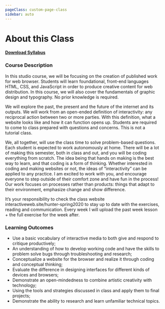 ```yaml
---
pageClass: custom-page-class
sidebar: auto
---
```


# About this Class


#### [Download Syllabus](https://docs.google.com/document/d/19r4TFPZk0SiINU8z_tBLcarAfXAp2brH6zqW2MWMgp0/edit?usp=sharing)

### Course Description

In this studio course, we will be focusing on the creation of published work for web browser. Students will learn foundational, front-end languages HTML, CSS, and JavaScript in order to produce creative content for web distribution. In this course, we will also cover the fundamentals of graphic design and typography. No prior knowledge is required.

We will explore the past, the present and the future of the internet and its outputs. We will work from an open-ended definition of interactivity: any reciprocal action between two or more parties. With this definition, what a website looks like and how it can function opens up. Students are required to come to class prepared with questions and concerns. This is not a tutorial class.
 
We, all together, will use the class time to solve problem-based questions. Each student is expected to work autonomously at home. There will be a lot of making this semester, both in class and out, and you will be coding everything from scratch. The idea being that hands on making is the best way to learn, and that coding is a form of thinking. Whether interested in coding and making websites or not, the ideas of “interactivity” can be applied to any practice. I am excited to work with you, and encourage everyone to step outside of their comfort zone and have fun in the process! Our work focuses on processes rather than products: things that adapt to their environment, emphasize change and show difference.

It’s your responsibility to check the class website interactiveweb.site/hunter-spring2020 to stay up to date with the exercises, reading and communication. Every week I will upload the past week lesson + the full exercise for the week after. 


### Learning Outcomes

- Use a basic vocabulary of interactive media to both give and respond to critique productively;
- An understanding of how to develop working code and have the skills to problem solve bugs through troubleshooting and research; 
- Conceptualize a website for the browser and realize it through coding and conceptual thinking;
- Evaluate the difference in designing interfaces for different kinds of devices and browsers;
- Demonstrate an open-mindedness to combine artistic creativity with technology; 
- Using the tools and strategies discussed in class and apply them to final projects;
- Demonstrate the ability to research and learn unfamiliar technical topics.


